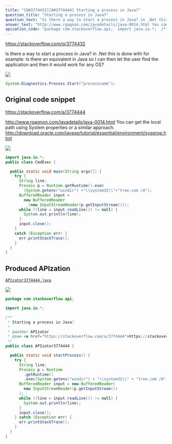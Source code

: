 ```yaml
---
title: "[Q#3774432][A#3774444] Starting a process in Java?"
question_title: "Starting a process in Java?"
question_text: "Is there a way to start a process in Java? in .Net this is done with for example: Is there an equivalent in Java so I can then let the user find the application and then it would work for any OS?"
answer_text: "http://www.rgagnon.com/javadetails/java-0014.html You can get the local path using System properties or a similar approach. http://download.oracle.com/javase/tutorial/essential/environment/sysprop.html"
apization_code: "package com.stackoverflow.api;  import java.io.*;  /**  * Starting a process in Java?  *  * @author APIzator  * @see <a href=\"https://stackoverflow.com/a/3774444\">https://stackoverflow.com/a/3774444</a>  */ public class APIzator3774444 {    public static void startProcess() {     try {       String line;       Process p = Runtime         .getRuntime()         .exec(System.getenv(\"windir\") + \"\\\\system32\\\\\" + \"tree.com /A\");       BufferedReader input = new BufferedReader(         new InputStreamReader(p.getInputStream())       );       while ((line = input.readLine()) != null) {         System.out.println(line);       }       input.close();     } catch (Exception err) {       err.printStackTrace();     }   } }"
---
```


https://stackoverflow.com/q/3774432

Is there a way to start a process in Java? in .Net this is done with for example:
Is there an equivalent in Java so I can then let the user find the application and then it would work for any OS?


<div class="code-logo"><img src="/stackoverflow.png" /></div>

```java
System.Diagnostics.Process.Start("processname");
```


## Original code snippet

https://stackoverflow.com/a/3774444

http://www.rgagnon.com/javadetails/java-0014.html
You can get the local path using System properties or a similar approach.
http://download.oracle.com/javase/tutorial/essential/environment/sysprop.html

<div class="code-logo"><img src="/stackoverflow.png" /></div>

```java
import java.io.*;
public class CmdExec {

  public static void main(String args[]) {
    try {
      String line;
      Process p = Runtime.getRuntime().exec
        (System.getenv("windir") +"\\system32\\"+"tree.com /A");
      BufferedReader input =
        new BufferedReader
          (new InputStreamReader(p.getInputStream()));
      while ((line = input.readLine()) != null) {
        System.out.println(line);
      }
      input.close();
    }
    catch (Exception err) {
      err.printStackTrace();
    }
  }
}
```

## Produced APIzation

[`APIzator3774444.java`](https://github.com/blind-papers/apization-temp-data/raw/main/search/APIzator3774444.java)

<div class="code-logo"><img src="/apizator.png" /></div>

```java
package com.stackoverflow.api;

import java.io.*;

/**
 * Starting a process in Java?
 *
 * @author APIzator
 * @see <a href="https://stackoverflow.com/a/3774444">https://stackoverflow.com/a/3774444</a>
 */
public class APIzator3774444 {

  public static void startProcess() {
    try {
      String line;
      Process p = Runtime
        .getRuntime()
        .exec(System.getenv("windir") + "\\system32\\" + "tree.com /A");
      BufferedReader input = new BufferedReader(
        new InputStreamReader(p.getInputStream())
      );
      while ((line = input.readLine()) != null) {
        System.out.println(line);
      }
      input.close();
    } catch (Exception err) {
      err.printStackTrace();
    }
  }
}

```